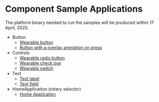 # Component Sample Applications

The platform binary needed to run the samples will be produced within 17 April, 2020.

* Button
    * [Wearable button](./Button/WearableButton/README.md)
    * [Button with a overlay animation on press](./Button/ButtonWithOverlayAnimation/README.md)
* Controls
    * [Wearable radio button](./Controls/WearableRadioButton/README.md)
    * [Wearable check box](./Controls/WearableCheckBox/README.md)
    * [Wearable switch](./Controls/WearableSwitch/README.md)
* Text
    * [Text label](./Text/TextLabel/README.md)
    * [Text field](./Text/TextField/README.md)
* HomeApplication (rotary selector)
    * [Home Application](./HomeApplication/README.md)